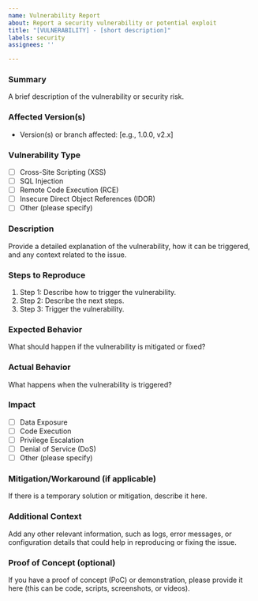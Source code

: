 ```yaml
---
name: Vulnerability Report
about: Report a security vulnerability or potential exploit
title: "[VULNERABILITY] - [short description]"
labels: security
assignees: ''

---
```


### Summary
A brief description of the vulnerability or security risk.

### Affected Version(s)
- Version(s) or branch affected: [e.g., 1.0.0, v2.x]

### Vulnerability Type
- [ ] Cross-Site Scripting (XSS)
- [ ] SQL Injection
- [ ] Remote Code Execution (RCE)
- [ ] Insecure Direct Object References (IDOR)
- [ ] Other (please specify)

### Description
Provide a detailed explanation of the vulnerability, how it can be triggered, and any context related to the issue.

### Steps to Reproduce
1. Step 1: Describe how to trigger the vulnerability.
2. Step 2: Describe the next steps.
3. Step 3: Trigger the vulnerability.

### Expected Behavior
What should happen if the vulnerability is mitigated or fixed?

### Actual Behavior
What happens when the vulnerability is triggered?

### Impact
- [ ] Data Exposure
- [ ] Code Execution
- [ ] Privilege Escalation
- [ ] Denial of Service (DoS)
- [ ] Other (please specify)

### Mitigation/Workaround (if applicable)
If there is a temporary solution or mitigation, describe it here.

### Additional Context
Add any other relevant information, such as logs, error messages, or configuration details that could help in reproducing or fixing the issue.

### Proof of Concept (optional)
If you have a proof of concept (PoC) or demonstration, please provide it here (this can be code, scripts, screenshots, or videos).